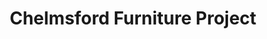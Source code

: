 ---
title: "Chelmsford Furniture Project"
url: /chelmsford/chelmsford-furniture-project/
shop: Gebrauchtwaren
---